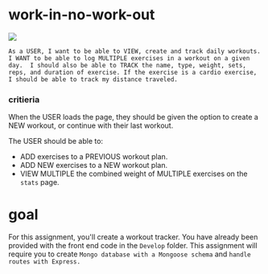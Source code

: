 # work-in-no-work-out
![](https://img.shields.io/badge/label-message-181717?style=for-the-badge&logo=github)

` As a USER, I want to be able to VIEW, create and track daily workouts. 
I WANT to be able to log MULTIPLE exercises in a workout on a given day. 
I should also be able to TRACK the name, type, weight, sets, reps, and duration of exercise.
 If the exercise is a cardio exercise, I should be able to track my distance traveled. `



### critieria
 When the USER loads the page, they should be given the option to create a NEW workout, or continue with their last workout.

The USER should be able to:
  * ADD exercises to a PREVIOUS workout plan.
  * ADD NEW exercises to a NEW workout plan.
  * VIEW MULTIPLE the combined weight of MULTIPLE exercises on the `stats` page.

# goal

For this assignment, you'll create a workout tracker. You have already been provided with the front end code in the `Develop` folder. This assignment will require you to create `Mongo database with a Mongoose schema` and `handle routes with Express.`